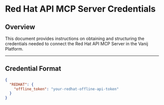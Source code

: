 # Red Hat API MCP Server Credentials

## Overview
This document provides instructions on obtaining and structuring the credentials needed to connect the Red Hat API MCP Server in the Vanij Platform.

---

## Credential Format
```json
{
  "REDHAT": {
    "offline_token": "your-redhat-offline-api-token"
  }
}

```
